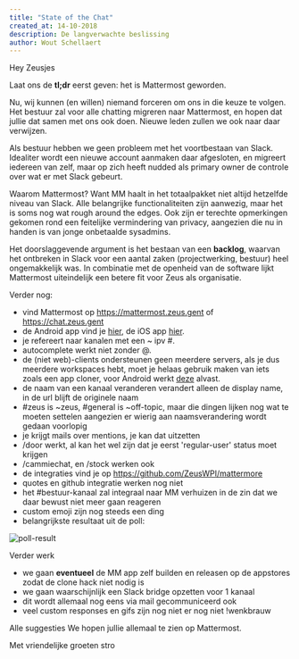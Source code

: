 ```yaml
---
title: "State of the Chat"
created_at: 14-10-2018
description: De langverwachte beslissing
author: Wout Schellaert
---
```


Hey Zeusjes

Laat ons de **tl;dr** eerst geven: het is Mattermost geworden.

Nu, wij kunnen (en willen) niemand forceren om ons in die keuze te volgen. Het bestuur zal voor alle chatting migreren naar Mattermost, en hopen dat jullie dat samen met ons ook doen. Nieuwe leden zullen we ook naar daar verwijzen.

Als bestuur hebben we geen probleem met het voortbestaan van Slack. Idealiter wordt een nieuwe account aanmaken daar afgesloten, en migreert iedereen van zelf, maar op zich heeft nudded als primary owner de controle over wat er met Slack gebeurt.

Waarom Mattermost? Want MM haalt in het totaalpakket niet altijd hetzelfde niveau van Slack. Alle belangrijke functionaliteiten zijn aanwezig, maar het is soms nog wat rough around the edges. Ook zijn er terechte opmerkingen gekomen rond een feitelijke vermindering van privacy, aangezien die nu in handen is van jonge onbetaalde sysadmins. 

Het doorslaggevende argument is het bestaan van een **backlog**, waarvan het ontbreken in Slack voor een aantal zaken (projectwerking, bestuur) heel ongemakkelijk was. In combinatie met de openheid van de software lijkt Mattermost uiteindelijk een betere fit voor Zeus als organisatie.

Verder nog:

- vind Mattermost op <https://mattermost.zeus.gent> of <https://chat.zeus.gent>
- de Android app vind je [hier](https://play.google.com/store/apps/details?id=com.mattermost.rn), de iOS app [hier](https://itunes.apple.com/us/app/mattermost/id1257222717?mt=8).
- je refereert naar kanalen met een ~ ipv #.
- autocomplete werkt niet zonder @.
- de (niet web)-clients ondersteunen geen meerdere servers, als je dus meerdere workspaces hebt, moet je helaas gebruik maken van iets zoals een app cloner, voor Android werkt [deze](https://play.google.com/store/apps/details?id=com.applisto.appcloner&hl=en) alvast.
- de naam van een kanaal veranderen verandert alleen de display name, in de url blijft de originele naam
- #zeus is ~zeus, #general is ~off-topic, maar die dingen lijken nog wat te moeten settelen aangezien er wierig aan naamsverandering wordt gedaan voorlopig
- je krijgt mails over mentions, je kan dat uitzetten
- /door werkt, al kan het wel zijn dat je eerst 'regular-user' status moet krijgen
- /cammiechat, en /stock werken ook
- de integraties vind je op <https://github.com/ZeusWPI/mattermore>
- quotes en github integratie werken nog niet
- het #bestuur-kanaal zal integraal naar MM verhuizen in de zin dat we daar bewust niet meer gaan reageren
- custom emoji zijn nog steeds een ding
- belangrijkste resultaat uit de poll:

![poll-result](https://zeus.ugent.be/zeuswpi/1xQrObwH.png)

Verder werk

- we gaan **eventueel** de MM app zelf builden en releasen op de appstores zodat de clone hack niet nodig is
- we gaan waarschijnlijk een Slack bridge opzetten voor 1 kanaal
- dit wordt allemaal nog eens via mail gecommuniceerd ook
- veel custom responses en gifs zijn nog niet er nog niet !wenkbrauw

Alle suggesties 
We hopen jullie allemaal te zien op Mattermost.

Met vriendelijke groeten
stro
